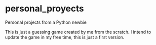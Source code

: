 # personal_proyects
Personal projects from a Python newbie

This is just a guessing game created by me from the scratch. I intend to update the game in my free time, this is just a first version.
